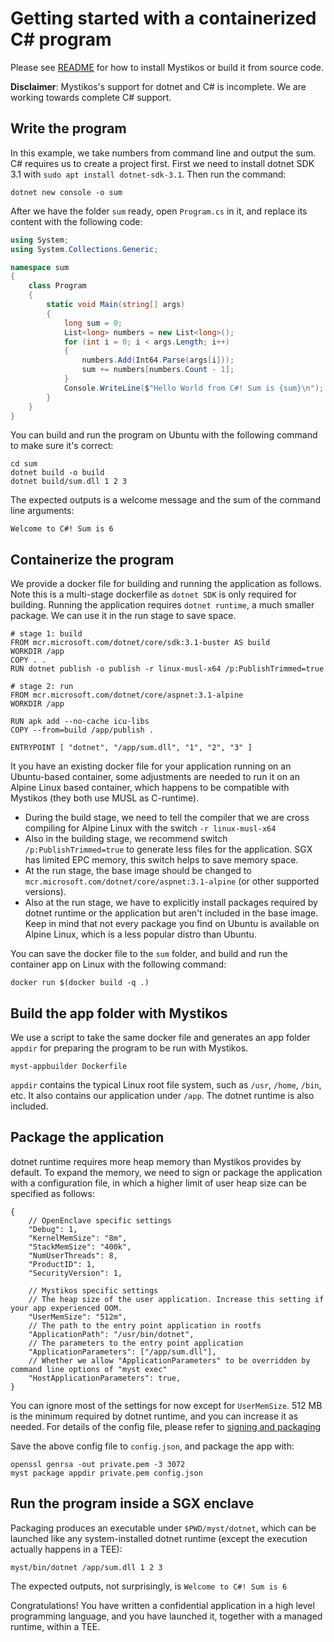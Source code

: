 # Getting started with a containerized C# program

Please see [README](../README.md) for how to install Mystikos or build
it from source code.

**Disclaimer**: Mystikos's support for dotnet and C# is incomplete.
We are working towards complete C# support.

## Write the program

In this example, we take numbers from command line and output the sum.
C# requires us to create a project first. First we need to install dotnet
SDK 3.1 with `sudo apt install dotnet-sdk-3.1`. Then run the command:

```
dotnet new console -o sum
```

After we have the folder `sum` ready, open `Program.cs` in it, and replace
its content with the following code:

```c#
using System;
using System.Collections.Generic;

namespace sum
{
    class Program
    {
        static void Main(string[] args)
        {
			long sum = 0;
			List<long> numbers = new List<long>();
			for (int i = 0; i < args.Length; i++)
			{
				numbers.Add(Int64.Parse(args[i]));
				sum += numbers[numbers.Count - 1];
		    }
		    Console.WriteLine($"Hello World from C#! Sum is {sum}\n");
        }
    }
}
```

You can build and run the program on Ubuntu with the following command
to make sure it's correct:

```
cd sum
dotnet build -o build
dotnet build/sum.dll 1 2 3
```

The expected outputs is a welcome message and the sum of the command line arguments:

`Welcome to C#! Sum is 6`


## Containerize the program

We provide a docker file for building and running the application as follows.
Note this is a multi-stage dockerfile as `dotnet SDK` is only required for
building. Running the application requires `dotnet runtime`, a much smaller
package. We can use it in the run stage to save space.

```docker
# stage 1: build
FROM mcr.microsoft.com/dotnet/core/sdk:3.1-buster AS build
WORKDIR /app
COPY . .
RUN dotnet publish -o publish -r linux-musl-x64 /p:PublishTrimmed=true

# stage 2: run
FROM mcr.microsoft.com/dotnet/core/aspnet:3.1-alpine
WORKDIR /app

RUN apk add --no-cache icu-libs
COPY --from=build /app/publish .

ENTRYPOINT [ "dotnet", "/app/sum.dll", "1", "2", "3" ]
```

It you have an existing docker file for your application running on an
Ubuntu-based container, some adjustments are needed to run it on
an Alpine Linux based container, which happens to be compatible with
Mystikos (they both use MUSL as C-runtime).

* During the build stage, we need to tell the compiler that we are cross
compiling for Alpine Linux with the switch `-r linux-musl-x64`
* Also in the building stage, we recommend switch `/p:PublishTrimmed=true`
to generate less files for the application. SGX has limited EPC memory,
this switch helps to save memory space.
* At the run stage, the base image should be changed
to `mcr.microsoft.com/dotnet/core/aspnet:3.1-alpine`
(or other supported versions).
* Also at the run stage, we have to explicitly install packages required
by dotnet runtime or the application but aren't included in the base image.
Keep in mind that not every package you find on Ubuntu is available on Alpine
Linux, which is a less popular distro than Ubuntu.

You can save the docker file to the `sum` folder, and build and run the
container app on Linux with the following command:

`docker run $(docker build -q .)`

## Build the app folder with Mystikos

We use a script to take the same docker file and generates an
app folder `appdir` for preparing the program to be run with Mystikos.

```
myst-appbuilder Dockerfile
```
`appdir` contains the typical Linux root file system, such as `/usr`,
`/home`, `/bin`, etc. It also contains our application under `/app`.
The dotnet runtime is also included.

## Package the application

dotnet runtime requires more heap memory than Mystikos provides
by default. To expand the memory, we need to sign or package the application
with a configuration file, in which a higher limit of user heap size
can be specified as follows:
```
{
	// OpenEnclave specific settings
	"Debug": 1,
    "KernelMemSize": "8m",
    "StackMemSize": "400k",
    "NumUserThreads": 8,
    "ProductID": 1,
    "SecurityVersion": 1,

	// Mystikos specific settings
    // The heap size of the user application. Increase this setting if your app experienced OOM.
    "UserMemSize": "512m",
    // The path to the entry point application in rootfs
    "ApplicationPath": "/usr/bin/dotnet",
    // The parameters to the entry point application
    "ApplicationParameters": ["/app/sum.dll"],
    // Whether we allow "ApplicationParameters" to be overridden by command line options of "myst exec"
    "HostApplicationParameters": true,
}
```
You can ignore most of the settings for now except for `UserMemSize`. 512 MB is the minimum required
by dotnet runtime, and you can increase it as needed. For details of the config file, please refer to
[signing and packaging](./sign-package.md)

Save the above config file to `config.json`, and package the app with:
```
openssl genrsa -out private.pem -3 3072
myst package appdir private.pem config.json
```

## Run the program inside a SGX enclave

Packaging produces an executable under `$PWD/myst/dotnet`, which can be launched
like any system-installed dotnet runtime (except the execution actually happens in a TEE):
```
myst/bin/dotnet /app/sum.dll 1 2 3
```

The expected outputs, not surprisingly, is ``Welcome to C#! Sum is 6``

Congratulations! You have written a confidential application in a
high level programming language, and you have launched it, together with
a managed runtime, within a TEE.
